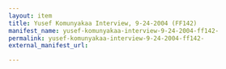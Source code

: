 ```yaml
---
layout: item
title: Yusef Komunyakaa Interview, 9-24-2004 (FF142)
manifest_name: yusef-komunyakaa-interview-9-24-2004-ff142-
permalink: yusef-komunyakaa-interview-9-24-2004-ff142-
external_manifest_url: 

---
```

<!-- Add an essay or interpretive material below this line,
using HTML or markdown.  Do not modify this file above this line -->
